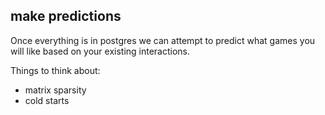 ## make predictions

Once everything is in postgres we can attempt to predict what games you will like based on your existing interactions.

Things to think about:
- matrix sparsity
- cold starts
